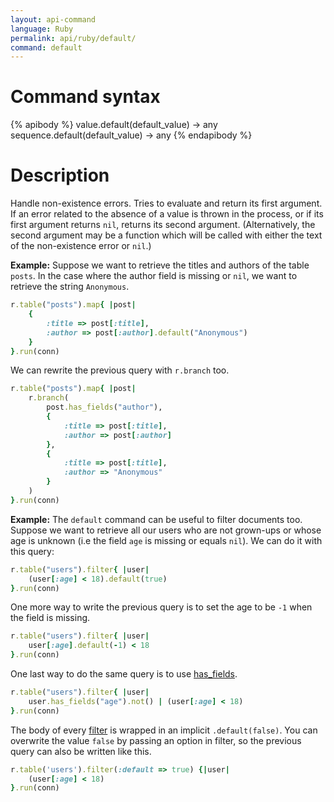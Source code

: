 ```yaml
---
layout: api-command
language: Ruby
permalink: api/ruby/default/
command: default
---
```


# Command syntax #

{% apibody %}
value.default(default_value) &rarr; any
sequence.default(default_value) &rarr; any
{% endapibody %}

# Description #

Handle non-existence errors. Tries to evaluate and return its first argument. If an
error related to the absence of a value is thrown in the process, or if its first
argument returns `nil`, returns its second argument. (Alternatively, the second argument
may be a function which will be called with either the text of the non-existence error
or `nil`.)

__Example:__ Suppose we want to retrieve the titles and authors of the table `posts`.
In the case where the author field is missing or `nil`, we want to retrieve the string
`Anonymous`.

```rb
r.table("posts").map{ |post|
    {
        :title => post[:title],
        :author => post[:author].default("Anonymous")
    }
}.run(conn)
```

We can rewrite the previous query with `r.branch` too.

```rb
r.table("posts").map{ |post|
    r.branch(
        post.has_fields("author"),
        {
            :title => post[:title],
            :author => post[:author]
        },
        {
            :title => post[:title],
            :author => "Anonymous" 
        }
    )
}.run(conn)
```


__Example:__ The `default` command can be useful to filter documents too. Suppose
we want to retrieve all our users who are not grown-ups or whose age is unknown
(i.e the field `age` is missing or equals `nil`). We can do it with this query:

```rb
r.table("users").filter{ |user|
    (user[:age] < 18).default(true)
}.run(conn)
```

One more way to write the previous query is to set the age to be `-1` when the
field is missing.

```rb
r.table("users").filter{ |user|
    user[:age].default(-1) < 18
}.run(conn)
```

One last way to do the same query is to use [has_fields](/api/ruby/has_fields/).

```rb
r.table("users").filter{ |user|
    user.has_fields("age").not() | (user[:age] < 18)
}.run(conn)
```

The body of every [filter](/api/ruby/filter/) is wrapped in an implicit `.default(false)`. You can overwrite
the value `false` by passing an option in filter, so the previous query can also be
written like this.

```rb
r.table('users').filter(:default => true) {|user|
    (user[:age] < 18)
}.run(conn)
```
